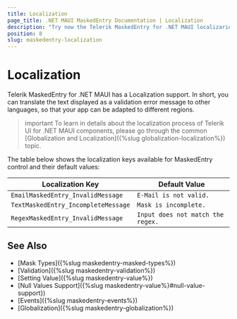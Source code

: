```yaml
---
title: Localization
page_title: .NET MAUI MaskedEntry Documentation | Localization
description: "Try now the Telerik MaskedEntry for .NET MAUI localizarion options to apply different text for the validation error message when device cultrure is changed."
position: 8
slug: maskedentry-localization
---
```


# Localization

Telerik MaskedEntry for .NET MAUI has a Localization support. In short, you can translate the text displayed as a validation error message to other languages, so that your app can be adapted to different regions.

>important To learn in details about the localization process of Telerik UI for .NET MAUI components, please go through the common [Globalization and Localization]({%slug globalization-localization%}) topic.

The table below shows the localization keys available for MaskedEntry control and their default values:

| Localization Key | Default Value |
| ----------------- | ------------- |
| `EmailMaskedEntry_InvalidMessage`  | `E-Mail is not valid.` |
| `TextMaskedEntry_IncompleteMessage` | `Mask is incomplete.` |
| `RegexMaskedEntry_InvalidMessage` | `Input does not match the regex.` |

## See Also

- [Mask Types]({%slug maskedentry-masked-types%})
- [Validation]({%slug maskedentry-validation%})
- [Setting Value]({%slug maskedentry-value%})
- [Null Values Support]({%slug maskedentry-value%}#null-value-support})
- [Events]({%slug maskedentry-events%})
- [Globalization]({%slug maskedentry-globalization%})